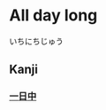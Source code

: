 # All day long
いちにちじゅう

## Kanji
### [一](Vocabulary/一.md)[日](Kanji/kanji-dict/日.md)[中](Vocabulary/中.md)